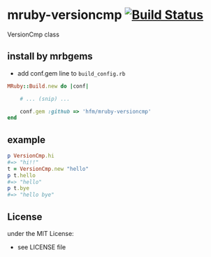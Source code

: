 # mruby-versioncmp   [![Build Status](https://travis-ci.org/hfm/mruby-versioncmp.svg?branch=master)](https://travis-ci.org/hfm/mruby-versioncmp)
VersionCmp class
## install by mrbgems
- add conf.gem line to `build_config.rb`

```ruby
MRuby::Build.new do |conf|

    # ... (snip) ...

    conf.gem :github => 'hfm/mruby-versioncmp'
end
```
## example
```ruby
p VersionCmp.hi
#=> "hi!!"
t = VersionCmp.new "hello"
p t.hello
#=> "hello"
p t.bye
#=> "hello bye"
```

## License
under the MIT License:
- see LICENSE file
